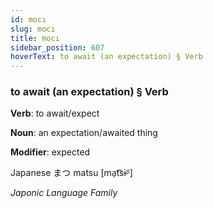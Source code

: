 ```yaml
---
id: mocı
slug: mocı
title: mocı
sidebar_position: 607
hoverText: to await (an expectation) § Verb
---
```


### to await (an expectation) § Verb

**Verb**: to await/expect

**Noun**: an expectation/awaited thing

**Modifier**: expected

Japanese ま​つ matsu [ma̠t͡sɨᵝ]

*Japonic Language Family*
